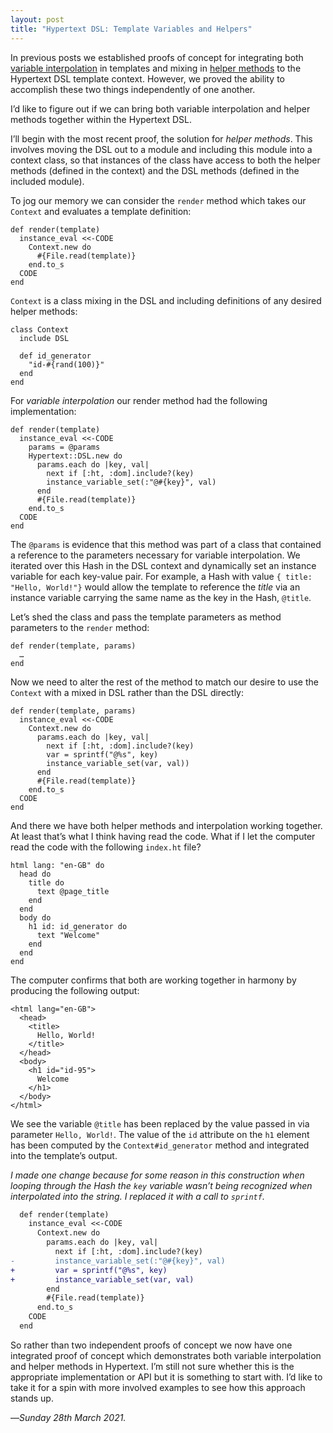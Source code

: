 ```yaml
---
layout: post
title: "Hypertext DSL: Template Variables and Helpers"
---
```


In previous posts we established proofs of concept for integrating both [variable interpolation][hvi] in templates and mixing in [helper methods][hhm] to the Hypertext DSL template context. However, we proved the ability to accomplish these two things independently of one another.

I’d like to figure out if we can bring both variable interpolation and helper methods together within the Hypertext DSL.

I’ll begin with the most recent proof, the solution for _helper methods_. This involves moving the DSL out to a module and including this module into a context class, so that instances of the class have access to both the helper methods (defined in the context) and the DSL methods (defined in the included module).

To jog our memory we can consider the `render` method which takes our `Context` and evaluates a template definition:

```
def render(template)
  instance_eval <<-CODE
    Context.new do
      #{File.read(template)}
    end.to_s
  CODE
end
```

`Context` is a class mixing in the DSL and including definitions of any desired helper methods:

```
class Context
  include DSL

  def id_generator
    "id-#{rand(100)}"
  end
end
```

For _variable interpolation_ our render method had the following implementation:

```
def render(template)
  instance_eval <<-CODE
    params = @params
    Hypertext::DSL.new do
      params.each do |key, val|
        next if [:ht, :dom].include?(key)
        instance_variable_set(:"@#{key}", val)
      end
      #{File.read(template)}
    end.to_s
  CODE
end
```

The `@params` is evidence that this method was part of a class that contained a reference to the parameters necessary for variable interpolation. We iterated over this Hash in the DSL context and dynamically set an instance variable for each key-value pair. For example, a Hash with value `{ title: "Hello, World!"}` would allow the template to reference the _title_ via an instance variable carrying the same name as the key in the Hash, `@title`.

Let’s shed the class and pass the template parameters as method parameters to the `render` method:

```
def render(template, params)
  …
end
```

Now we need to alter the rest of the method to match our desire to use the `Context` with a mixed in DSL rather than the DSL directly:

```
def render(template, params)
  instance_eval <<-CODE
    Context.new do
      params.each do |key, val|
        next if [:ht, :dom].include?(key)
        var = sprintf("@%s", key)
        instance_variable_set(var, val))
      end
      #{File.read(template)}
    end.to_s
  CODE
end
```

And there we have both helper methods and interpolation working together. At least that’s what I think having read the code. What if I let the computer read the code with the following `index.ht` file?

```
html lang: "en-GB" do
  head do
    title do
      text @page_title
    end
  end
  body do
    h1 id: id_generator do
      text "Welcome"
    end
  end
end
```

The computer confirms that both are working together in harmony by producing the following output:

```
<html lang="en-GB">
  <head>
    <title>
      Hello, World!
    </title>
  </head>
  <body>
    <h1 id="id-95">
      Welcome
    </h1>
  </body>
</html>
```

We see the variable `@title` has been replaced by the value passed in via parameter `Hello, World!`. The value of the `id` attribute on the `h1` element has been computed by the `Context#id_generator` method and integrated into the template’s output.

_I made one change because for some reason in this construction when looping through the Hash the `key` variable wasn’t being recognized when interpolated into the string. I replaced it with a call to `sprintf`._

```diff
  def render(template)
    instance_eval <<-CODE
      Context.new do
        params.each do |key, val|
          next if [:ht, :dom].include?(key)
-         instance_variable_set(:"@#{key}", val)
+         var = sprintf("@%s", key)
+         instance_variable_set(var, val)
        end
        #{File.read(template)}
      end.to_s
    CODE
  end
```

So rather than two independent proofs of concept we now have one integrated proof of concept which demonstrates both variable interpolation and helper methods in Hypertext. I’m still not sure whether this is the appropriate implementation or API but it is something to start with. I’d like to take it for a spin with more involved examples to see how this approach stands up.

—*Sunday 28th March 2021.*

[hvi]: https://www.crossingtheruby.com/2021/03/24/hypertext-dsl-template-context-variables.html
[hhm]: https://www.crossingtheruby.com/2021/03/27/hypertext-dsl-template-context-helpers-2.html
